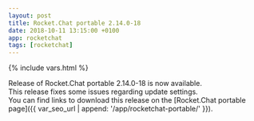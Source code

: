 ```yaml
---
layout: post
title: Rocket.Chat portable 2.14.0-18
date: 2018-10-11 13:15:00 +0100
app: rocketchat
tags: [rocketchat]
---
```

{% include vars.html %}

Release of Rocket.Chat portable 2.14.0-18 is now available.<br />
This release fixes some issues regarding update settings.<br />
You can find links to download this release on the [Rocket.Chat portable page]({{ var_seo_url | append: '/app/rocketchat-portable/' }}).